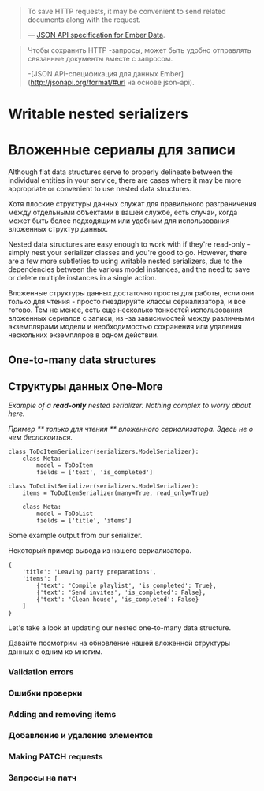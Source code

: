 <!-- TRANSLATED by md-translate -->
> To save HTTP requests, it may be convenient to send related documents along with the request.
>
> — [JSON API specification for Ember Data](http://jsonapi.org/format/#url-based-json-api).

> Чтобы сохранить HTTP -запросы, может быть удобно отправлять связанные документы вместе с запросом.
>
>-[JSON API-спецификация для данных Ember] (http://jsonapi.org/format/#url на основе json-api).

# Writable nested serializers

# Вложенные сериалы для записи

Although flat data structures serve to properly delineate between the individual entities in your service, there are cases where it may be more appropriate or convenient to use nested data structures.

Хотя плоские структуры данных служат для правильного разграничения между отдельными объектами в вашей службе, есть случаи, когда может быть более подходящим или удобным для использования вложенных структур данных.

Nested data structures are easy enough to work with if they're read-only - simply nest your serializer classes and you're good to go. However, there are a few more subtleties to using writable nested serializers, due to the dependencies between the various model instances, and the need to save or delete multiple instances in a single action.

Вложенные структуры данных достаточно просты для работы, если они только для чтения - просто гнездируйте классы сериализатора, и все готово.
Тем не менее, есть еще несколько тонкостей использования вложенных сериалов с записи, из -за зависимостей между различными экземплярами модели и необходимостью сохранения или удаления нескольких экземпляров в одном действии.

## One-to-many data structures

## Структуры данных One-More

*Example of a **read-only** nested serializer. Nothing complex to worry about here.*

*Пример ** только для чтения ** вложенного сериализатора.
Здесь не о чем беспокоиться.*

```
class ToDoItemSerializer(serializers.ModelSerializer):
    class Meta:
        model = ToDoItem
        fields = ['text', 'is_completed']

class ToDoListSerializer(serializers.ModelSerializer):
    items = ToDoItemSerializer(many=True, read_only=True)

    class Meta:
        model = ToDoList
        fields = ['title', 'items']
```

Some example output from our serializer.

Некоторый пример вывода из нашего сериализатора.

```
{
    'title': 'Leaving party preparations',
    'items': [
        {'text': 'Compile playlist', 'is_completed': True},
        {'text': 'Send invites', 'is_completed': False},
        {'text': 'Clean house', 'is_completed': False}
    ]
}
```

Let's take a look at updating our nested one-to-many data structure.

Давайте посмотрим на обновление нашей вложенной структуры данных с одним ко многим.

### Validation errors

### Ошибки проверки

### Adding and removing items

### Добавление и удаление элементов

### Making PATCH requests

### Запросы на патч